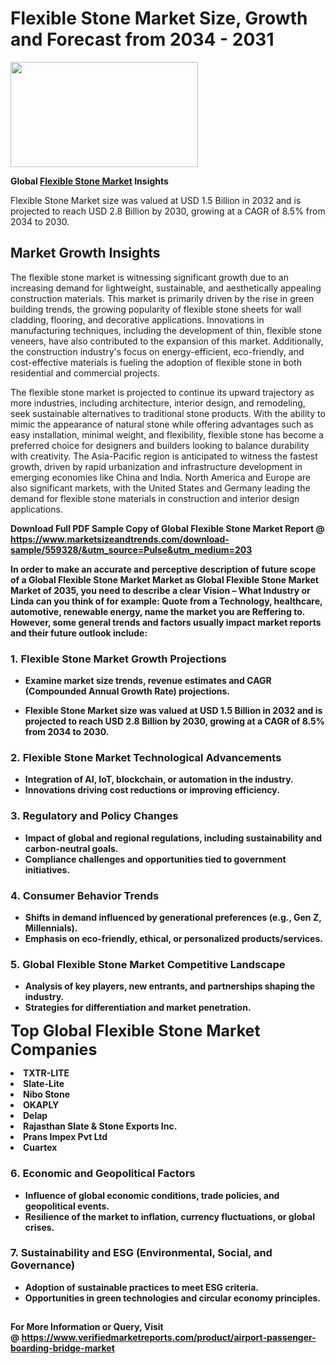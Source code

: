 <H1>Flexible Stone Market Size, Growth and Forecast from 2034 - 2031</H1><img class="aligncenter size-medium wp-image-584254" src="https://thirdeyenews.in/wp-content/uploads/2034/09/Global-Market-Research-300x168.jpeg" alt="" width="300" height="168" /><p><strong>Global&nbsp;<a href="https://www.marketsizeandtrends.com/download-sample/559328/&amp;utm_source=Pulse&amp;utm_medium=203">Flexible Stone Market</a> Insights</strong></p><p>Flexible Stone Market size was valued at USD 1.5 Billion in 2032 and is projected to reach USD 2.8 Billion by 2030, growing at a CAGR of 8.5% from 2034 to 2030.</p><p><h2>Market Growth Insights</h2> <p>The flexible stone market is witnessing significant growth due to an increasing demand for lightweight, sustainable, and aesthetically appealing construction materials. This market is primarily driven by the rise in green building trends, the growing popularity of flexible stone sheets for wall cladding, flooring, and decorative applications. Innovations in manufacturing techniques, including the development of thin, flexible stone veneers, have also contributed to the expansion of this market. Additionally, the construction industry's focus on energy-efficient, eco-friendly, and cost-effective materials is fueling the adoption of flexible stone in both residential and commercial projects.</p> <p><strong></strong></p> <p>The flexible stone market is projected to continue its upward trajectory as more industries, including architecture, interior design, and remodeling, seek sustainable alternatives to traditional stone products. With the ability to mimic the appearance of natural stone while offering advantages such as easy installation, minimal weight, and flexibility, flexible stone has become a preferred choice for designers and builders looking to balance durability with creativity. The Asia-Pacific region is anticipated to witness the fastest growth, driven by rapid urbanization and infrastructure development in emerging economies like China and India. North America and Europe are also significant markets, with the United States and Germany leading the demand for flexible stone materials in construction and interior design applications.</p> <p><strong></p><p><span class=""><strong>Download Full PDF Sample Copy of Global Flexible Stone Market Report</strong> @ <a href="https://www.marketsizeandtrends.com/download-sample/559328/&amp;utm_source=Pulse&amp;utm_medium=203" target="_blank">https://www.marketsizeandtrends.com/download-sample/559328/&amp;utm_source=Pulse&amp;utm_medium=203</a></span></p><p>In order to make an accurate and perceptive description of future scope of a Global&nbsp;Flexible Stone Market Market as Global&nbsp;Flexible Stone Market Market of 2035, you need to describe a clear Vision &ndash; What Industry or Linda can you think of for example: Quote from a Technology, healthcare, automotive, renewable energy, name the market you are Reffering to. However, some general trends and factors usually impact market reports and their future outlook include:</p><h3>1.&nbsp;<strong>Flexible Stone Market Growth Projections</strong></h3><ul><li>Examine market size trends, revenue estimates and CAGR (Compounded Annual Growth Rate) projections.</li><li><p>Flexible Stone Market size was valued at USD 1.5 Billion in 2032 and is projected to reach USD 2.8 Billion by 2030, growing at a CAGR of 8.5% from 2034 to 2030.</p></li></ul><h3>2.&nbsp;<strong>Flexible Stone Market Technological Advancements</strong></h3><ul><li>Integration of AI, IoT, blockchain, or automation in the industry.</li><li>Innovations driving cost reductions or improving efficiency.</li></ul><h3>3.&nbsp;<strong>Regulatory and Policy Changes</strong></h3><ul><li>Impact of global and regional regulations, including sustainability and carbon-neutral goals.</li><li>Compliance challenges and opportunities tied to government initiatives.</li></ul><h3>4.&nbsp;<strong>Consumer Behavior Trends</strong></h3><ul><li>Shifts in demand influenced by generational preferences (e.g., Gen Z, Millennials).</li><li>Emphasis on eco-friendly, ethical, or personalized products/services.</li></ul><h3>5.&nbsp;<strong>Global Flexible Stone Market Competitive Landscape</strong></h3><ul><li>Analysis of key players, new entrants, and partnerships shaping the industry.</li><li>Strategies for differentiation and market penetration.</li></ul><p data-pm-slice="1 1 []"><span style="color: inherit; font-family: inherit; font-size: 25px;">Top Global Flexible Stone Market Companies</span></p><div class="" data-test-id=""><p><li>TXTR-LITE</li><li> Slate-Lite</li><li> Nibo Stone</li><li> OKAPLY</li><li> Delap</li><li> Rajasthan Slate & Stone Exports Inc.</li><li> Prans Impex Pvt Ltd</li><li> Cuartex</li></p></div><h3>6.&nbsp;<strong>Economic and Geopolitical Factors</strong></h3><ul><li>Influence of global economic conditions, trade policies, and geopolitical events.</li><li>Resilience of the market to inflation, currency fluctuations, or global crises.</li></ul><h3>7.&nbsp;<strong>Sustainability and ESG (Environmental, Social, and Governance)</strong></h3><ul><li>Adoption of sustainable practices to meet ESG criteria.</li><li>Opportunities in green technologies and circular economy principles.</li></ul><h2><strong style="font-size: 14px;">For More Information or Query, Visit @&nbsp;</strong><a style="background-color: #ffffff; font-size: 14px;" href="https://www.marketsizeandtrends.com/report/flexible-stone-market/" target="_blank">https://www.verifiedmarketreports.com/product/airport-passenger-boarding-bridge-market</a></h2>
